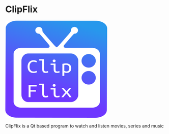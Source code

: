 # ClipFlix 
![alt text][logo]

ClipFlix is a Qt based program to watch and listen movies, series and music

[logo]: https://github.com/andralves717/IHC_Clipflix/raw/master/logo.png "ClipFlix Logo"

